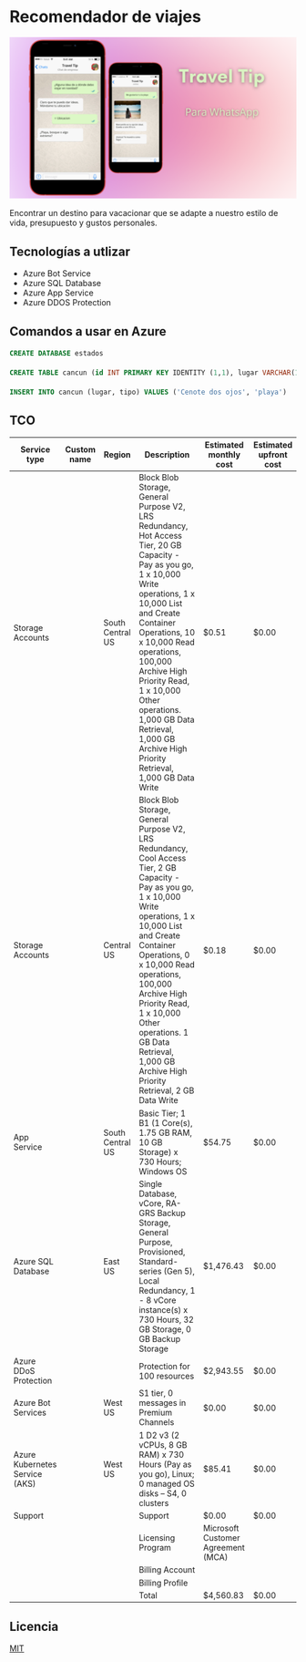 # Recomendador de viajes

![alt text](https://raw.githubusercontent.com/OscarZambranoLa/InnovaccionVirtual/main/Img/Pink%20Gradient%20Blog%20Banner%20.png)

Encontrar un destino para vacacionar que se adapte a nuestro estilo de vida, presupuesto y gustos personales.​


## Tecnologías a utlizar
- Azure Bot Service​
- Azure SQL Database​
- Azure App Service​
- Azure DDOS Protection



## Comandos a usar en Azure

```sql
CREATE DATABASE estados

CREATE TABLE cancun (id INT PRIMARY KEY IDENTITY (1,1), lugar VARCHAR(100), tipo(40))

INSERT INTO cancun (lugar, tipo) VALUES ('Cenote dos ojos', 'playa')


```
## TCO


| Service type                   | Custom name | Region           | Description                                                                                                                                                                                                                                                                                                                                                                 | Estimated monthly cost             | Estimated upfront cost |
|--------------------------------|-------------|------------------|-----------------------------------------------------------------------------------------------------------------------------------------------------------------------------------------------------------------------------------------------------------------------------------------------------------------------------------------------------------------------------|------------------------------------|------------------------|
| Storage Accounts               |             | South Central US | Block Blob Storage, General Purpose V2, LRS Redundancy, Hot Access Tier, 20 GB Capacity - Pay as you go, 1 x 10,000 Write operations, 1 x 10,000 List and Create Container Operations, 10 x 10,000 Read operations, 100,000 Archive High Priority Read, 1 x 10,000 Other operations. 1,000 GB Data Retrieval, 1,000 GB Archive High Priority Retrieval, 1,000 GB Data Write | $0.51                              | $0.00                  |
| Storage Accounts               |             | Central US       | Block Blob Storage, General Purpose V2, LRS Redundancy, Cool Access Tier, 2 GB Capacity - Pay as you go, 1 x 10,000 Write operations, 1 x 10,000 List and Create Container Operations, 0 x 10,000 Read operations, 100,000 Archive High Priority Read, 1 x 10,000 Other operations. 1 GB Data Retrieval, 1,000 GB Archive High Priority Retrieval, 2 GB Data Write          | $0.18                              | $0.00                  |
| App Service                    |             | South Central US | Basic Tier; 1 B1 (1 Core(s), 1.75 GB RAM, 10 GB Storage) x 730 Hours; Windows OS                                                                                                                                                                                                                                                                                            | $54.75                             | $0.00                  |
| Azure SQL Database             |             | East US          | Single Database, vCore, RA-GRS Backup Storage, General Purpose, Provisioned, Standard-series (Gen 5), Local Redundancy, 1 - 8 vCore instance(s) x 730 Hours, 32 GB Storage, 0 GB Backup Storage                                                                                                                                                                             | $1,476.43                          | $0.00                  |
| Azure DDoS Protection          |             |                  | Protection for 100 resources                                                                                                                                                                                                                                                                                                                                                | $2,943.55                          | $0.00                  |
| Azure Bot Services             |             | West US          | S1 tier, 0 messages in Premium Channels                                                                                                                                                                                                                                                                                                                                     | $0.00                              | $0.00                  |
| Azure Kubernetes Service (AKS) |             | West US          | 1 D2 v3 (2 vCPUs, 8 GB RAM) x 730 Hours (Pay as you go), Linux; 0 managed OS disks – S4, 0 clusters                                                                                                                                                                                                                                                                         | $85.41                             | $0.00                  |
| Support                        |             |                  | Support                                                                                                                                                                                                                                                                                                                                                                     | $0.00                              | $0.00                  |
|                                |             |                  | Licensing Program                                                                                                                                                                                                                                                                                                                                                           | Microsoft Customer Agreement (MCA) |                        |
|                                |             |                  | Billing Account                                                                                                                                                                                                                                                                                                                                                             |                                    |                        |
|                                |             |                  | Billing Profile                                                                                                                                                                                                                                                                                                                                                             |                                    |                        |
|                                |             |                  | Total                                                                                                                                                                                                                                                                                                                                                                       | $4,560.83                          | $0.00                  |



## Licencia
[MIT](https://choosealicense.com/licenses/mit/)
